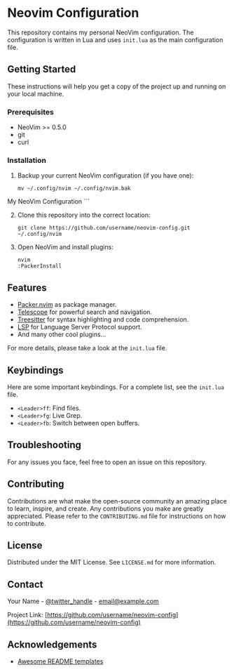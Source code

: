 # Neovim Configuration

This repository contains my personal NeoVim configuration. The configuration is 
written in Lua and uses `init.lua` as the main configuration file.


## Getting Started

These instructions will help you get a copy of the project up and running on 
your local machine.

### Prerequisites

- NeoVim >= 0.5.0
- git
- curl

### Installation

1. Backup your current NeoVim configuration (if you have one):

    ```shell
    mv ~/.config/nvim ~/.config/nvim.bak
 My NeoVim Configuration   ```

2. Clone this repository into the correct location:

    ```shell
    git clone https://github.com/username/neovim-config.git ~/.config/nvim
    ```

3. Open NeoVim and install plugins:

    ```shell
    nvim
    :PackerInstall
    ```

## Features

- [Packer.nvim](https://github.com/wbthomason/packer.nvim) as package manager.
- [Telescope](https://github.com/nvim-telescope/telescope.nvim) for powerful 
search and navigation.
- [Treesitter](https://github.com/nvim-treesitter/nvim-treesitter) for syntax 
highlighting and code comprehension.
- [LSP](https://neovim.io/doc/user/lsp.html) for Language Server Protocol 
support.
- And many other cool plugins...

For more details, please take a look at the `init.lua` file.

## Keybindings

Here are some important keybindings. For a complete list, see the `init.lua` 
file.

- `<Leader>ff`: Find files.
- `<Leader>fg`: Live Grep.
- `<Leader>fb`: Switch between open buffers.

## Troubleshooting

For any issues you face, feel free to open an issue on this repository.

## Contributing

Contributions are what make the open-source community an amazing place to 
learn, inspire, and create. Any contributions you make are greatly appreciated.
Please refer to the `CONTRIBUTING.md` file for instructions on how to contribute.

## License

Distributed under the MIT License. See `LICENSE.md` for more information.

## Contact

Your Name - [@twitter_handle](https://twitter.com/twitter_handle) - 
email@example.com

Project Link: [https://github.com/username/neovim-config](https://github.com/username/neovim-config)

## Acknowledgements

- [Awesome README templates](https://github.com/matiassingers/awesome-readme)

